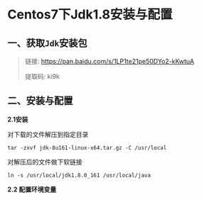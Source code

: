 # Centos7下Jdk1.8安装与配置



## 一、获取`Jdk`安装包

> 链接: https://pan.baidu.com/s/1LP1te21pe50DYo2-kKwtuA 
>
> 提取码: ki9k 

## 二、安装与配置

**2.1安装**

对下载的文件解压到指定目录

```shell
tar -zxvf jdk-8u161-linux-x64.tar.gz -C /usr/local
```

对解压后的文件做下软链接

```shell
ln -s /usr/local/jdk1.8.0_161 /usr/local/java
```

**2.2 配置环境变量**